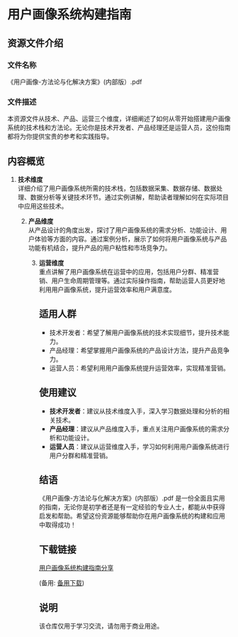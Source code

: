 # 用户画像系统构建指南

## 资源文件介绍

### 文件名称
《用户画像-方法论与化解决方案》(内部版）.pdf

### 文件描述
本资源文件从技术、产品、运营三个维度，详细阐述了如何从零开始搭建用户画像系统的技术栈和方法论。无论你是技术开发者、产品经理还是运营人员，这份指南都将为你提供宝贵的参考和实践指导。

## 内容概览

1. **技术维度**  
   详细介绍了用户画像系统所需的技术栈，包括数据采集、数据存储、数据处理、数据分析等关键技术环节。通过实例讲解，帮助读者理解如何在实际项目中应用这些技术。

   2. **产品维度**  
      从产品设计的角度出发，探讨了用户画像系统的需求分析、功能设计、用户体验等方面的内容。通过案例分析，展示了如何将用户画像系统与产品功能有机结合，提升产品的用户粘性和市场竞争力。

      3. **运营维度**  
         重点讲解了用户画像系统在运营中的应用，包括用户分群、精准营销、用户生命周期管理等。通过实际操作指南，帮助运营人员更好地利用用户画像系统，提升运营效率和用户满意度。

         ## 适用人群

         - 技术开发者：希望了解用户画像系统的技术实现细节，提升技术能力。
         - 产品经理：希望掌握用户画像系统的产品设计方法，提升产品竞争力。
         - 运营人员：希望利用用户画像系统提升运营效率，实现精准营销。

         ## 使用建议

         - **技术开发者**：建议从技术维度入手，深入学习数据处理和分析的相关技术。
         - **产品经理**：建议从产品维度入手，重点关注用户画像系统的需求分析和功能设计。
         - **运营人员**：建议从运营维度入手，学习如何利用用户画像系统进行用户分群和精准营销。

         ## 结语

         《用户画像-方法论与化解决方案》(内部版）.pdf 是一份全面且实用的指南，无论你是初学者还是有一定经验的专业人士，都能从中获得启发和帮助。希望这份资源能够帮助你在用户画像系统的构建和应用中取得成功！

         ## 下载链接
         [用户画像系统构建指南分享](https://pan.quark.cn/s/246ba15eda38) 

         (备用: [备用下载](https://pan.baidu.com/s/1YKw1aev3ia5M_lS3KYW7jQ?pwd=1234))

         ## 说明

         该仓库仅用于学习交流，请勿用于商业用途。
